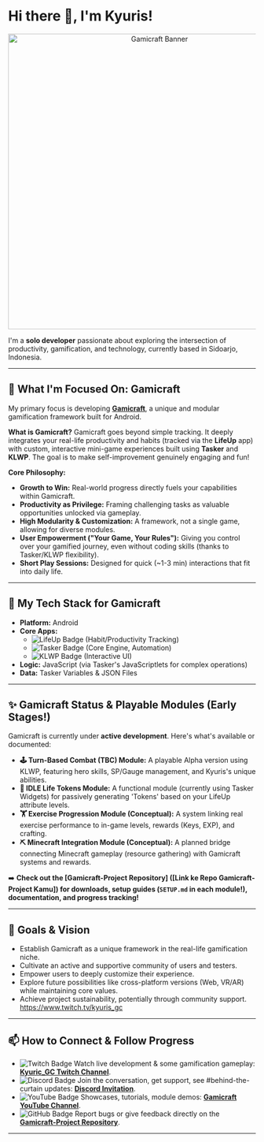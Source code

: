 # Hi there 👋, I'm Kyuris!

<p align="center">
  <img src="[Link ke banner/logo Gamicraft jika ada, opsional]" alt="Gamicraft Banner" width="600"/>
</p>

I'm a **solo developer** passionate about exploring the intersection of productivity, gamification, and technology, currently based in Sidoarjo, Indonesia.

---

## 🔭 What I'm Focused On: Gamicraft

My primary focus is developing [**Gamicraft**](https://github.com/kyuris8931/Gamicraft-Project), a unique and modular gamification framework built for Android.

**What is Gamicraft?**
Gamicraft goes beyond simple tracking. It deeply integrates your real-life productivity and habits (tracked via the **LifeUp** app) with custom, interactive mini-game experiences built using **Tasker** and **KLWP**. The goal is to make self-improvement genuinely engaging and fun!

**Core Philosophy:**
* **Growth to Win:** Real-world progress directly fuels your capabilities within Gamicraft.
* **Productivity as Privilege:** Framing challenging tasks as valuable opportunities unlocked via gameplay.
* **High Modularity & Customization:** A framework, not a single game, allowing for diverse modules.
* **User Empowerment ("Your Game, Your Rules"):** Giving you control over your gamified journey, even without coding skills (thanks to Tasker/KLWP flexibility).
* **Short Play Sessions:** Designed for quick (~1-3 min) interactions that fit into daily life.

---

## 🌱 My Tech Stack for Gamicraft

* **Platform:** Android
* **Core Apps:**
    * <img src="https://img.shields.io/badge/LifeUp-Data%20Source-brightgreen?style=flat-square" alt="LifeUp Badge"> (Habit/Productivity Tracking)
    * <img src="https://img.shields.io/badge/Tasker-Automation%20%26%20Logic-blue?style=flat-square" alt="Tasker Badge"> (Core Engine, Automation)
    * <img src="https://img.shields.io/badge/KLWP-UI%2FUX%20Layer-orange?style=flat-square" alt="KLWP Badge"> (Interactive UI)
* **Logic:** JavaScript (via Tasker's JavaScriptlets for complex operations) 
* **Data:** Tasker Variables & JSON Files

---

## ✨ Gamicraft Status & Playable Modules (Early Stages!)

Gamicraft is currently under **active development**. Here's what's available or documented:

* **🕹️ Turn-Based Combat (TBC) Module:** A playable Alpha version using KLWP, featuring hero skills, SP/Gauge management, and Kyuris's unique abilities.
* **💎 IDLE Life Tokens Module:** A functional module (currently using Tasker Widgets) for passively generating 'Tokens' based on your LifeUp attribute levels.
* **🏋️ Exercise Progression Module (Conceptual):** A system linking real exercise performance to in-game levels, rewards (Keys, EXP), and crafting.
* **⛏️ Minecraft Integration Module (Conceptual):** A planned bridge connecting Minecraft gameplay (resource gathering) with Gamicraft systems and rewards.

➡️ **Check out the [Gamicraft-Project Repository] ([Link ke Repo Gamicraft-Project Kamu]) for downloads, setup guides (`SETUP.md` in each module!), documentation, and progress tracking!**

---

## 🎯 Goals & Vision

* Establish Gamicraft as a unique framework in the real-life gamification niche.
* Cultivate an active and supportive community of users and testers.
* Empower users to deeply customize their experience.
* Explore future possibilities like cross-platform versions (Web, VR/AR) while maintaining core values.
* Achieve project sustainability, potentially through community support.
https://www.twitch.tv/kyuris_gc
---

## 📫 How to Connect & Follow Progress

* <img src="https://img.shields.io/badge/Twitch-Live%20Dev%20Streams-9146FF?style=flat-square&logo=twitch" alt="Twitch Badge"> Watch live development & some gamification gameplay: **[Kyuric_GC Twitch Channel](https://www.twitch.tv/kyuris_gc)**.
* <img src="https://img.shields.io/badge/Discord-Community%20Chat-5865F2?style=flat-square&logo=discord" alt="Discord Badge"> Join the conversation, get support, see #behind-the-curtain updates: **[Discord Invitation](https://discord.gg/etaybrXr2z)**.
* <img src="https://img.shields.io/badge/YouTube-Gamicraft%20Showcase-FF0000?style=flat-square&logo=youtube" alt="YouTube Badge"> Showcases, tutorials, module demos: **[Gamicraft YouTube Channel](https://www.youtube.com/@Gamicrafter)**.
* <img src="https://img.shields.io/badge/GitHub-Issues%20%26%20Feedback-181717?style=flat-square&logo=github" alt="GitHub Badge"> Report bugs or give feedback directly on the **[Gamicraft-Project Repository](https://github.com/kyuris8931/Gamicraft-Project)**.
---
